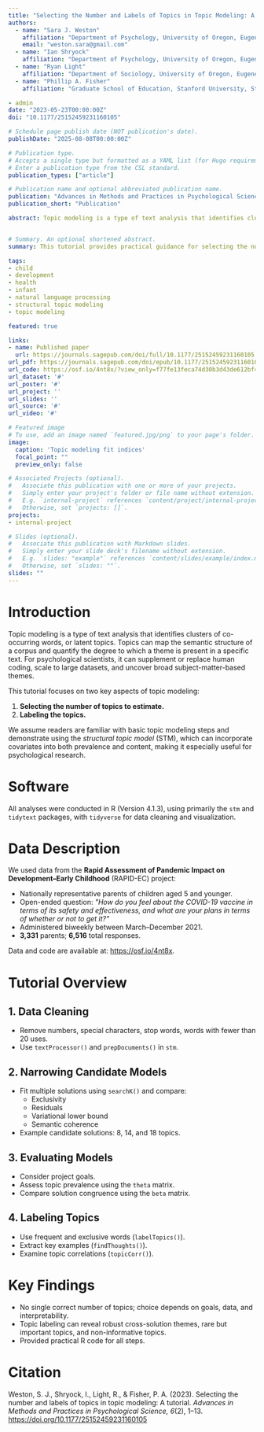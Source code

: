 ```yaml
---
title: "Selecting the Number and Labels of Topics in Topic Modeling: A Tutorial"
authors:
  - name: "Sara J. Weston"
    affiliation: "Department of Psychology, University of Oregon, Eugene, Oregon"
    email: "weston.sara@gmail.com"
  - name: "Ian Shryock"
    affiliation: "Department of Psychology, University of Oregon, Eugene, Oregon"
  - name: "Ryan Light"
    affiliation: "Department of Sociology, University of Oregon, Eugene, Oregon"
  - name: "Phillip A. Fisher"
    affiliation: "Graduate School of Education, Stanford University, Stanford, California"

- admin
date: "2023-05-23T00:00:00Z"
doi: "10.1177/25152459231160105"

# Schedule page publish date (NOT publication's date).
publishDate: "2025-08-08T00:00:00Z"

# Publication type.
# Accepts a single type but formatted as a YAML list (for Hugo requirements).
# Enter a publication type from the CSL standard.
publication_types: ["article"]

# Publication name and optional abbreviated publication name.
publication: "Advances in Methods and Practices in Psychological Science"
publication_short: "Publication"

abstract: Topic modeling is a type of text analysis that identifies clusters of co-occurring words, or latent topics. A challenging step of topic modeling is determining the number of topics to extract. This tutorial describes tools researchers can use to identify the number and labels of topics in topic modeling. First, we outline the procedure for narrowing down a large range of models to a select number of candidate models. This procedure involves comparing the large set on fit metrics, including exclusivity, residuals, variational lower bound, and semantic coherence. Next, we describe the comparison of a small number of models using project goals as a guide and information about topic representativeness and solution congruence. Finally, we describe tools for labeling topics, including frequent and exclusive words, key examples, and correlations among topics.


# Summary. An optional shortened abstract.
summary: This tutorial provides practical guidance for selecting the number of topics and labeling them in topic modeling analyses. Using structural topic modeling as an example, we outline quantitative metrics and qualitative tools that help researchers balance statistical fit, interpretability, and project goals.

tags:
- child
- development
- health
- infant
- natural language processing
- structural topic modeling
- topic modeling

featured: true

links:
- name: Published paper
  url: https://journals.sagepub.com/doi/full/10.1177/25152459231160105
url_pdf: https://journals.sagepub.com/doi/epub/10.1177/25152459231160105
url_code: https://osf.io/4nt8x/?view_only=f77fe13feca74d30b3d43de612bf4e62
url_dataset: '#'
url_poster: '#'
url_project: ''
url_slides: ''
url_source: '#'
url_video: '#'

# Featured image
# To use, add an image named `featured.jpg/png` to your page's folder. 
image:
  caption: 'Topic modeling fit indices'
  focal_point: ""
  preview_only: false

# Associated Projects (optional).
#   Associate this publication with one or more of your projects.
#   Simply enter your project's folder or file name without extension.
#   E.g. `internal-project` references `content/project/internal-project/index.md`.
#   Otherwise, set `projects: []`.
projects:
- internal-project

# Slides (optional).
#   Associate this publication with Markdown slides.
#   Simply enter your slide deck's filename without extension.
#   E.g. `slides: "example"` references `content/slides/example/index.md`.
#   Otherwise, set `slides: ""`.
slides: ""
---
```


# Introduction

Topic modeling is a type of text analysis that identifies clusters of co-occurring words, or latent topics. Topics can map the semantic structure of a corpus and quantify the degree to which a theme is present in a specific text. For psychological scientists, it can supplement or replace human coding, scale to large datasets, and uncover broad subject-matter-based themes.

This tutorial focuses on two key aspects of topic modeling:
1. **Selecting the number of topics to estimate.**
2. **Labeling the topics.**

We assume readers are familiar with basic topic modeling steps and demonstrate using the *structural topic model* (STM), which can incorporate covariates into both prevalence and content, making it especially useful for psychological research.

# Software

All analyses were conducted in R (Version 4.1.3), using primarily the `stm` and `tidytext` packages, with `tidyverse` for data cleaning and visualization.

# Data Description

We used data from the **Rapid Assessment of Pandemic Impact on Development–Early Childhood** (RAPID-EC) project:  
- Nationally representative parents of children aged 5 and younger.  
- Open-ended question: *"How do you feel about the COVID-19 vaccine in terms of its safety and effectiveness, and what are your plans in terms of whether or not to get it?"*  
- Administered biweekly between March–December 2021.  
- **3,331** parents; **6,516** total responses.  

Data and code are available at: <https://osf.io/4nt8x>.

# Tutorial Overview

## 1. Data Cleaning
- Remove numbers, special characters, stop words, words with fewer than 20 uses.
- Use `textProcessor()` and `prepDocuments()` in `stm`.

## 2. Narrowing Candidate Models
- Fit multiple solutions using `searchK()` and compare:
  - Exclusivity
  - Residuals
  - Variational lower bound
  - Semantic coherence
- Example candidate solutions: 8, 14, and 18 topics.

## 3. Evaluating Models
- Consider project goals.
- Assess topic prevalence using the `theta` matrix.
- Compare solution congruence using the `beta` matrix.

## 4. Labeling Topics
- Use frequent and exclusive words (`labelTopics()`).
- Extract key examples (`findThoughts()`).
- Examine topic correlations (`topicCorr()`).

# Key Findings

- No single correct number of topics; choice depends on goals, data, and interpretability.
- Topic labeling can reveal robust cross-solution themes, rare but important topics, and non-informative topics.
- Provided practical R code for all steps.

# Citation

Weston, S. J., Shryock, I., Light, R., & Fisher, P. A. (2023). Selecting the number and labels of topics in topic modeling: A tutorial. *Advances in Methods and Practices in Psychological Science, 6*(2), 1–13. https://doi.org/10.1177/25152459231160105
